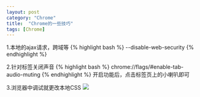 ```yaml
---
layout: post
category: "Chrome"
title:  "Chrome的一些技巧"
tags: [Chrome]
---
```

1.本地的ajax请求，跨域等
{% highlight bash %}
 --disable-web-security
{% endhighlight %}

2.针对标签关闭声音
{% highlight bash %}
chrome://flags/#enable-tab-audio-muting 
{% endhighlight %}
开启功能后，点击标签页上的小喇叭即可

3.浏览器中调试就更改本地CSS
<img src="https://lh4.googleusercontent.com/rzGJT3rqpNL4elXOfQcfmQWR41G43JExgZ6v1WdLsh7BrU2GFX6fuwi5yORHm-9w75bRxujtNa07pnE=w1896-h835">